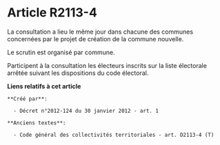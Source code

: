 # Article R2113-4

La consultation a lieu le même jour dans chacune des communes concernées par le projet de création de la commune nouvelle. 

Le scrutin est organisé par commune. 

Participent à la consultation les électeurs inscrits sur la liste électorale arrêtée suivant les dispositions du code
électoral.

**Liens relatifs à cet article**

	**Créé par**:

	  - Décret n°2012-124 du 30 janvier 2012 - art. 1

	**Anciens textes**:

	  - Code général des collectivités territoriales - art. D2113-4 (T)
